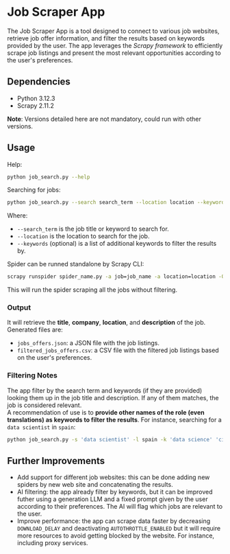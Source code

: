 # Job Scraper App
The Job Scraper App is a tool designed to connect to various job websites, retrieve job offer information, and filter the results based on keywords provided by the user. The app leverages the *Scrapy framework* to efficiently scrape job listings and present the most relevant opportunities according to the user's preferences.

## Dependencies
- Python 3.12.3 
- Scrapy 2.11.2

**Note**: Versions detailed here are not mandatory, could run with other versions.

## Usage
Help:
```bash
python job_search.py --help
```

Searching for jobs:
```bash
python job_search.py --search search_term --location location --keywords keyword_0 keyword_1 ...
```
Where:
- `--search_term` is the job title or keyword to search for.
- `--location` is the location to search for the job.
- `--keywords` (optional) is a list of additional keywords to filter the results by.

Spider can be runned standalone by Scrapy CLI:
```bash
scrapy runspider spider_name.py -a job=job_name -a location=location -O output_file.format:format
```
This will run the spider scraping all the jobs without filtering.

### Output
It will retrieve the **title**, **company**, **location**, and **description** of the job. 
Generated files are:
- `jobs_offers.json`: a JSON file with the job listings.
- `filtered_jobs_offers.csv`: a CSV file with the filtered job listings based on the user's preferences.

### Filtering Notes
The app filter by the search term and keywords (if they are provided) looking them up in the job title and description. If any of them matches, the job is considered relevant.  
A recommendation of use is to **provide other names of the role (even translations) as keywords to filter the results**. For instance, searching for a `data scientist` in `spain`: 
```bash
python job_search.py -s 'data scientist' -l spain -k 'data science' 'ciencia de datos' 'científico de datos' 'machine learning' 'aprendizaje automático'
```

## Further Improvements
- Add support for different job websites: this can be done adding new spiders by new web site and concatenating the results.
- AI filtering: the app already filter by keywords, but it can be improved futher using a generation LLM and a fixed prompt given by the user according to their preferences. The AI will flag which jobs are relevant to the user.
- Improve performance: the app can scrape data faster by decreasing `DOWNLOAD_DELAY` and deactivating `AUTOTHROTTLE_ENABLED` but it will require more resources to avoid getting blocked by the website. For instance, including proxy services. 

